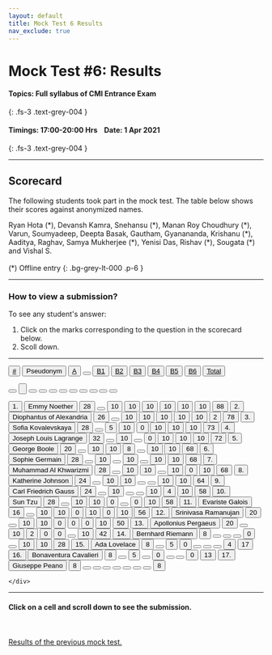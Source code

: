 ```yaml
---
layout: default
title: Mock Test 6 Results
nav_exclude: true
---
```



#  Mock Test #6: Results

#### Topics: Full syllabus of CMI Entrance Exam
{: .fs-3 .text-grey-004 }

#### Timings: 17:00-20:00 Hrs &nbsp;&nbsp;  Date: 1 Apr 2021
{: .fs-3 .text-grey-004 }

---


## Scorecard


The following students took part in the mock test. The table below shows their scores against anonymized names.



Ryan Hota (\*), Devansh Kamra, Snehansu (\*), Manan Roy Choudhury (\*), Varun,
Soumyadeep, Deepta Basak, Gautham, Gyanananda, Krishanu (\*),
Aaditya, Raghav, Samya Mukherjee (\*), Yenisi Das, Rishav (\*), Sougata (\*) and Vishal S.<br><br>
(\*) Offline entry
{: .bg-grey-lt-000 .p-6 }


---

### How to view a submission?

To see any student's answer:

1. Click on the marks corresponding to the question in the scorecard below.
2. Scoll down.


---

  <div class="markpalette">
      <div class="markpalette-keys">

<button class="markbutton white"><u>#</u></button>
<input type="button" class="markbutton white" value="Pseudonym"/>
<button class="markbutton white" ><u>A</u></button>
<button class="button white"></button>
<button class="markbutton white" ><u>B1</u></button>
<button class="markbutton white" ><u>B2</u></button>
<button class="markbutton white" ><u>B3</u></button>
<button class="markbutton white" ><u>B4</u></button>
<button class="markbutton white" ><u>B5</u></button>
<button class="markbutton white" ><u>B6</u></button>
<button class="markbutton white" ><u>Total</u></button>

<button class="markbutton white"></button>
<input type="button" class="markbutton white" value=""/>
<button class="markbutton white" ></button>
<button class="button white"></button>
<button class="markbutton white" ></button>
<button class="markbutton white" ></button>
<button class="markbutton white" ></button>
<button class="markbutton white" ></button>
<button class="markbutton white" ></button>
<button class="markbutton white" ></button>
<button class="markbutton white" ></button>




<button class="markbutton rank">1. </button>
<input type="button" class="markbutton white" value="Emmy Noether"/>
<button class="markbutton blank" onclick = "markdisplay('Emmy_Noether/PartA',6)">28</button>
<button class="button white"></button>
<button class="markbutton right" onclick = "markdisplay('Emmy_Noether/B1',6)">10</button>
<button class="markbutton right" onclick = "markdisplay('Emmy_Noether/B2',6)">10</button>
<button class="markbutton right" onclick = "markdisplay('Emmy_Noether/B3',6)">10</button>
<button class="markbutton right" onclick = "markdisplay('Emmy_Noether/B4',6)">10</button>
<button class="markbutton right" onclick = "markdisplay('Emmy_Noether/B5',6)">10</button>
<button class="markbutton right" onclick = "markdisplay('Emmy_Noether/B6',6)">10</button>
<button class="markbutton total">88</button>
<button class="markbutton rank">2. </button>
<input type="button" class="markbutton white" value="Diophantus of Alexandria"/>
<button class="markbutton blank" onclick = "markdisplay('Diophantus_of_Alexandria/PartA',6)">26</button>
<button class="button white"></button>
<button class="markbutton right" onclick = "markdisplay('Diophantus_of_Alexandria/B1',6)">10</button>
<button class="markbutton right" onclick = "markdisplay('Diophantus_of_Alexandria/B2',6)">10</button>
<button class="markbutton right" onclick = "markdisplay('Diophantus_of_Alexandria/B3',6)">10</button>
<button class="markbutton right" onclick = "markdisplay('Diophantus_of_Alexandria/B4',6)">10</button>
<button class="markbutton right" onclick = "markdisplay('Diophantus_of_Alexandria/B5',6)">10</button>
<button class="markbutton wrong" onclick = "markdisplay('Diophantus_of_Alexandria/B6',6)">2</button>
<button class="markbutton total">78</button>
<button class="markbutton rank">3. </button>
<input type="button" class="markbutton white" value="Sofia Kovalevskaya"/>
<button class="markbutton blank" onclick = "markdisplay('Sofia_Kovalevskaya/PartA',6)">28</button>
<button class="button white"></button>
<button class="markbutton right" onclick = "markdisplay('Sofia_Kovalevskaya/B1',6)">5</button>
<button class="markbutton right" onclick = "markdisplay('Sofia_Kovalevskaya/B2',6)">10</button>
<button class="markbutton wrong" onclick = "markdisplay('Sofia_Kovalevskaya/B3',6)">0</button>
<button class="markbutton right" onclick = "markdisplay('Sofia_Kovalevskaya/B4',6)">10</button>
<button class="markbutton right" onclick = "markdisplay('Sofia_Kovalevskaya/B5',6)">10</button>
<button class="markbutton right" onclick = "markdisplay('Sofia_Kovalevskaya/B6',6)">10</button>
<button class="markbutton total">73</button>
<button class="markbutton rank">4. </button>
<input type="button" class="markbutton white" value="Joseph Louis Lagrange"/>
<button class="markbutton blank" onclick = "markdisplay('Joseph_Louis_Lagrange/PartA',6)">32</button>
<button class="button white"></button>
<button class="markbutton right" onclick = "markdisplay('Joseph_Louis_Lagrange/B1',6)">10</button>
<button class="button blank"></button>
<button class="markbutton wrong" onclick = "markdisplay('Joseph_Louis_Lagrange/B3',6)">0</button>
<button class="markbutton right" onclick = "markdisplay('Joseph_Louis_Lagrange/B4',6)">10</button>
<button class="markbutton right" onclick = "markdisplay('Joseph_Louis_Lagrange/B5',6)">10</button>
<button class="markbutton right" onclick = "markdisplay('Joseph_Louis_Lagrange/B6',6)">10</button>
<button class="markbutton total">72</button>
<button class="markbutton rank">5. </button>
<input type="button" class="markbutton white" value="George Boole"/>
<button class="markbutton blank" onclick = "markdisplay('George_Boole/PartA',6)">20</button>
<button class="button white"></button>
<button class="markbutton right" onclick = "markdisplay('George_Boole/B1',6)">10</button>
<button class="markbutton right" onclick = "markdisplay('George_Boole/B2',6)">10</button>
<button class="markbutton right" onclick = "markdisplay('George_Boole/B3',6)">8</button>
<button class="button blank"></button>
<button class="markbutton right" onclick = "markdisplay('George_Boole/B5',6)">10</button>
<button class="markbutton right" onclick = "markdisplay('George_Boole/B6',6)">10</button>
<button class="markbutton total">68</button>
<button class="markbutton rank">6. </button>
<input type="button" class="markbutton white" value="Sophie Germain"/>
<button class="markbutton blank" onclick = "markdisplay('Sophie_Germain/PartA',6)">28</button>
<button class="button white"></button>
<button class="markbutton right" onclick = "markdisplay('Sophie_Germain/B1',6)">10</button>
<button class="button blank"></button>
<button class="markbutton right" onclick = "markdisplay('Sophie_Germain/B3',6)">10</button>
<button class="button blank"></button>
<button class="markbutton right" onclick = "markdisplay('Sophie_Germain/B5',6)">10</button>
<button class="markbutton right" onclick = "markdisplay('Sophie_Germain/B6',6)">10</button>
<button class="markbutton total">68</button>
<button class="markbutton rank">7. </button>
<input type="button" class="markbutton white" value="Muhammad Al Khwarizmi"/>
<button class="markbutton blank" onclick = "markdisplay('Muhammad_Al_Khwarizmi/PartA',6)">28</button>
<button class="button white"></button>
<button class="markbutton right" onclick = "markdisplay('Muhammad_Al_Khwarizmi/B1',6)">10</button>
<button class="markbutton right" onclick = "markdisplay('Muhammad_Al_Khwarizmi/B2',6)">10</button>
<button class="button blank"></button>
<button class="markbutton right" onclick = "markdisplay('Muhammad_Al_Khwarizmi/B4',6)">10</button>
<button class="markbutton wrong" onclick = "markdisplay('Muhammad_Al_Khwarizmi/B5',6)">0</button>
<button class="markbutton right" onclick = "markdisplay('Muhammad_Al_Khwarizmi/B6',6)">10</button>
<button class="markbutton total">68</button>
<button class="markbutton rank">8. </button>
<input type="button" class="markbutton white" value="Katherine Johnson"/>
<button class="markbutton blank" onclick = "markdisplay('Katherine_Johnson/PartA',6)">24</button>
<button class="button white"></button>
<button class="markbutton right" onclick = "markdisplay('Katherine_Johnson/B1',6)">10</button>
<button class="markbutton right" onclick = "markdisplay('Katherine_Johnson/B2',6)">10</button>
<button class="button blank"></button>
<button class="button blank"></button>
<button class="markbutton right" onclick = "markdisplay('Katherine_Johnson/B5',6)">10</button>
<button class="markbutton right" onclick = "markdisplay('Katherine_Johnson/B6',6)">10</button>
<button class="markbutton total">64</button>
<button class="markbutton rank">9. </button>
<input type="button" class="markbutton white" value="Carl Friedrich Gauss"/>
<button class="markbutton blank" onclick = "markdisplay('Carl_Friedrich_Gauss/PartA',6)">24</button>
<button class="button white"></button>
<button class="markbutton right" onclick = "markdisplay('Carl_Friedrich_Gauss/B1',6)">10</button>
<button class="button blank"></button>
<button class="button blank"></button>
<button class="markbutton right" onclick = "markdisplay('Carl_Friedrich_Gauss/B4',6)">10</button>
<button class="markbutton right" onclick = "markdisplay('Carl_Friedrich_Gauss/B5',6)">4</button>
<button class="markbutton right" onclick = "markdisplay('Carl_Friedrich_Gauss/B6',6)">10</button>
<button class="markbutton total">58</button>
<button class="markbutton rank">10. </button>
<input type="button" class="markbutton white" value="Sun Tzu"/>
<button class="markbutton blank" onclick = "markdisplay('Sun_Tzu/PartA',6)">28</button>
<button class="button white"></button>
<button class="markbutton right" onclick = "markdisplay('Sun_Tzu/B1',6)">10</button>
<button class="markbutton right" onclick = "markdisplay('Sun_Tzu/B2',6)">10</button>
<button class="markbutton wrong" onclick = "markdisplay('Sun_Tzu/B3',6)">0</button>
<button class="button blank"></button>
<button class="markbutton wrong" onclick = "markdisplay('Sun_Tzu/B5',6)">0</button>
<button class="markbutton right" onclick = "markdisplay('Sun_Tzu/B6',6)">10</button>
<button class="markbutton total">58</button>
<button class="markbutton rank">11. </button>
<input type="button" class="markbutton white" value="Evariste Galois"/>
<button class="markbutton blank" onclick = "markdisplay('Evariste_Galois/PartA',6)">16</button>
<button class="button white"></button>
<button class="markbutton right" onclick = "markdisplay('Evariste_Galois/B1',6)">10</button>
<button class="markbutton right" onclick = "markdisplay('Evariste_Galois/B2',6)">10</button>
<button class="markbutton wrong" onclick = "markdisplay('Evariste_Galois/B3',6)">0</button>
<button class="markbutton right" onclick = "markdisplay('Evariste_Galois/B4',6)">10</button>
<button class="markbutton wrong" onclick = "markdisplay('Evariste_Galois/B5',6)">0</button>
<button class="markbutton right" onclick = "markdisplay('Evariste_Galois/B6',6)">10</button>
<button class="markbutton total">56</button>
<button class="markbutton rank">12. </button>
<input type="button" class="markbutton white" value="Srinivasa Ramanujan"/>
<button class="markbutton blank" onclick = "markdisplay('Srinivasa_Ramanujan/PartA',6)">20</button>
<button class="button white"></button>
<button class="markbutton right" onclick = "markdisplay('Srinivasa_Ramanujan/B1',6)">10</button>
<button class="markbutton right" onclick = "markdisplay('Srinivasa_Ramanujan/B2',6)">10</button>
<button class="markbutton wrong" onclick = "markdisplay('Srinivasa_Ramanujan/B3',6)">0</button>
<button class="markbutton wrong" onclick = "markdisplay('Srinivasa_Ramanujan/B4',6)">0</button>
<button class="markbutton wrong" onclick = "markdisplay('Srinivasa_Ramanujan/B5',6)">0</button>
<button class="markbutton right" onclick = "markdisplay('Srinivasa_Ramanujan/B6',6)">10</button>
<button class="markbutton total">50</button>
<button class="markbutton rank">13. </button>
<input type="button" class="markbutton white" value="Apollonius Pergaeus"/>
<button class="markbutton blank" onclick = "markdisplay('Apollonius_Pergaeus/PartA',6)">20</button>
<button class="button white"></button>
<button class="markbutton right" onclick = "markdisplay('Apollonius_Pergaeus/B1',6)">10</button>
<button class="markbutton wrong" onclick = "markdisplay('Apollonius_Pergaeus/B2',6)">2</button>
<button class="markbutton wrong" onclick = "markdisplay('Apollonius_Pergaeus/B3',6)">0</button>
<button class="markbutton wrong" onclick = "markdisplay('Apollonius_Pergaeus/B4',6)">0</button>
<button class="button blank"></button>
<button class="markbutton right" onclick = "markdisplay('Apollonius_Pergaeus/B6',6)">10</button>
<button class="markbutton total">42</button>
<button class="markbutton rank">14. </button>
<input type="button" class="markbutton white" value="Bernhard Riemann"/>
<button class="markbutton blank" onclick = "markdisplay('Bernhard_Riemann/PartA',6)">8</button>
<button class="button white"></button>
<button class="button blank"></button>
<button class="button blank"></button>
<button class="markbutton wrong" onclick = "markdisplay('Bernhard_Riemann/B3',6)">0</button>
<button class="button blank"></button>
<button class="markbutton right" onclick = "markdisplay('Bernhard_Riemann/B5',6)">10</button>
<button class="markbutton right" onclick = "markdisplay('Bernhard_Riemann/B6',6)">10</button>
<button class="markbutton total">28</button>
<button class="markbutton rank">15. </button>
<input type="button" class="markbutton white" value="Ada Lovelace"/>
<button class="markbutton blank" onclick = "markdisplay('Ada_Lovelace/PartA',6)">8</button>
<button class="button white"></button>
<button class="markbutton right" onclick = "markdisplay('Ada_Lovelace/B1',6)">5</button>
<button class="markbutton wrong" onclick = "markdisplay('Ada_Lovelace/B2',6)">0</button>
<button class="button blank"></button>
<button class="button blank"></button>
<button class="button blank"></button>
<button class="markbutton right" onclick = "markdisplay('Ada_Lovelace/B6',6)">4</button>
<button class="markbutton total">17</button>
<button class="markbutton rank">16. </button>
<input type="button" class="markbutton white" value="Bonaventura Cavalieri"/>
<button class="markbutton blank" onclick = "markdisplay('Bonaventura_Cavalieri/PartA',6)">8</button>
<button class="button white"></button>
<button class="markbutton right" onclick = "markdisplay('Bonaventura_Cavalieri/B1',6)">5</button>
<button class="button blank"></button>
<button class="markbutton wrong" onclick = "markdisplay('Bonaventura_Cavalieri/B3',6)">0</button>
<button class="button blank"></button>
<button class="button blank"></button>
<button class="markbutton wrong" onclick = "markdisplay('Bonaventura_Cavalieri/B6',6)">0</button>
<button class="markbutton total">13</button>
<button class="markbutton rank">17. </button>
<input type="button" class="markbutton white" value="Giuseppe Peano"/>
<button class="markbutton blank" onclick = "markdisplay('Giuseppe_Peano/PartA',6)">8</button>
<button class="button white"></button>
<button class="button blank"></button>
<button class="button blank"></button>
<button class="button blank"></button>
<button class="button blank"></button>
<button class="button blank"></button>
<button class="button blank"></button>
<button class="markbutton total">8</button>







    </div>
</div>


<hr>

<div style="min-height:2px" id="themarktext">
<h4>Click on a cell and scroll down to see the submission.</h4>
</div>


<br>
<br>
<a href="/docs/mock_test/005_mar_21_scorecard">Results of the previous mock test.</a>
<br>



